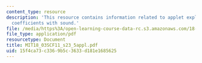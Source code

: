 ```yaml
---
content_type: resource
description: 'This resource contains information related to applet exploration: fourier
  coefficients with sound.'
file: /media/https%3A/open-learning-course-data-rc.s3.amazonaws.com/18-03sc-differential-equations-fall-2011/15f4ca73c3369b5c3633d181e1685625_MIT18_03SCF11_s23_5appl.pdf
file_type: application/pdf
resourcetype: Document
title: MIT18_03SCF11_s23_5appl.pdf
uid: 15f4ca73-c336-9b5c-3633-d181e1685625
---
```

